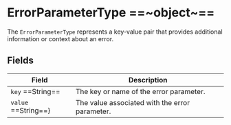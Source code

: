 # ErrorParameterType ==~object~==

The `ErrorParameterType` represents a key-value pair that provides additional information or context about an error. 

## Fields

| Field                | Description                                           |
|----------------------|-------------------------------------------------------|
| `key`  ==String==    | The key or name of the error parameter.                |
| `value`  ==String==} | The value associated with the error parameter.         |


